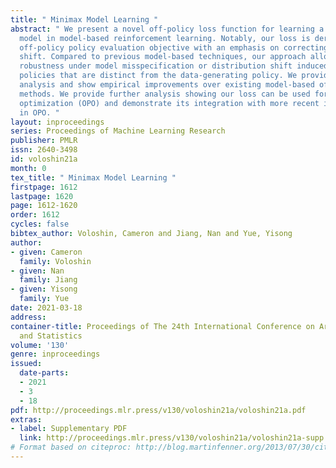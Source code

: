 ```yaml
---
title: " Minimax Model Learning "
abstract: " We present a novel off-policy loss function for learning a transition
  model in model-based reinforcement learning. Notably, our loss is derived from the
  off-policy policy evaluation objective with an emphasis on correcting distribution
  shift. Compared to previous model-based techniques, our approach allows for greater
  robustness under model misspecification or distribution shift induced by learning/evaluating
  policies that are distinct from the data-generating policy. We provide a theoretical
  analysis and show empirical improvements over existing model-based off-policy evaluation
  methods. We provide further analysis showing our loss can be used for off-policy
  optimization (OPO) and demonstrate its integration with more recent improvements
  in OPO. "
layout: inproceedings
series: Proceedings of Machine Learning Research
publisher: PMLR
issn: 2640-3498
id: voloshin21a
month: 0
tex_title: " Minimax Model Learning "
firstpage: 1612
lastpage: 1620
page: 1612-1620
order: 1612
cycles: false
bibtex_author: Voloshin, Cameron and Jiang, Nan and Yue, Yisong
author:
- given: Cameron
  family: Voloshin
- given: Nan
  family: Jiang
- given: Yisong
  family: Yue
date: 2021-03-18
address: 
container-title: Proceedings of The 24th International Conference on Artificial Intelligence
  and Statistics
volume: '130'
genre: inproceedings
issued:
  date-parts:
  - 2021
  - 3
  - 18
pdf: http://proceedings.mlr.press/v130/voloshin21a/voloshin21a.pdf
extras:
- label: Supplementary PDF
  link: http://proceedings.mlr.press/v130/voloshin21a/voloshin21a-supp.pdf
# Format based on citeproc: http://blog.martinfenner.org/2013/07/30/citeproc-yaml-for-bibliographies/
---
```

